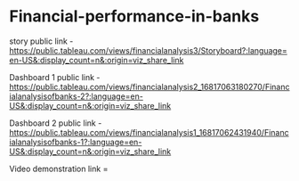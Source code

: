 # Financial-performance-in-banks


story public link -  https://public.tableau.com/views/financialanalysis3/Storyboard?:language=en-US&:display_count=n&:origin=viz_share_link


Dashboard 1 public link - https://public.tableau.com/views/financialanalysis2_16817063180270/Financialanalysisofbanks-2?:language=en-US&:display_count=n&:origin=viz_share_link


Dashboard 2 public link -https://public.tableau.com/views/financialanalysis1_16817062431940/Financialanalysisofbanks-1?:language=en-US&:display_count=n&:origin=viz_share_link

Video demonstration link =
